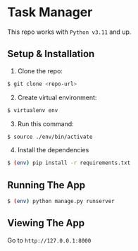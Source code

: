 # Task Manager
This repo works with `Python v3.11` and up.

## Setup & Installation

1. Clone the repo:
```bash
$ git clone <repo-url>
```
2. Create virtual environment:
```bash
$ virtualenv env
```
3. Run this command:
```bash
$ source ./env/bin/activate
```
4. Install the dependencies
```bash
$ (env) pip install -r requirements.txt
```
## Running The App
```bash
$ (env) python manage.py runserver
```
## Viewing The App

Go to `http://127.0.0.1:8000`